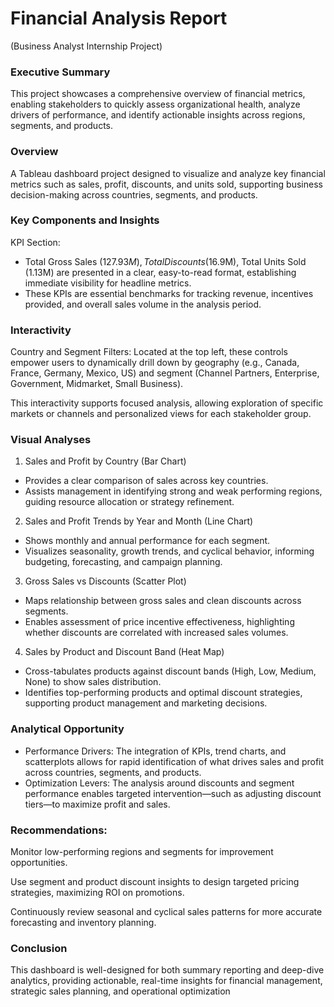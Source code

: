 # Financial Analysis Report 
 (Business Analyst Internship Project)
 
### Executive Summary
This project showcases a comprehensive overview of financial metrics, enabling stakeholders to quickly assess organizational health, analyze drivers of performance, and identify actionable insights across regions, segments, and products.

### Overview
A Tableau dashboard project designed to visualize and analyze key financial metrics such as sales, profit, discounts, and units sold, supporting business decision-making across countries, segments, and products.

### Key Components and Insights
KPI Section:
* Total Gross Sales ($127.93M), Total Discounts ($16.9M), Total Units Sold (1.13M) are presented in a clear, easy-to-read format, establishing immediate visibility for headline metrics.
* These KPIs are essential benchmarks for tracking revenue, incentives provided, and overall sales volume in the analysis period.

### Interactivity
Country and Segment Filters: Located at the top left, these controls empower users to dynamically drill down by geography (e.g., Canada, France, Germany, Mexico, US) and segment (Channel Partners, Enterprise, Government, Midmarket, Small Business).

This interactivity supports focused analysis, allowing exploration of specific markets or channels and personalized views for each stakeholder group.

### Visual Analyses
1. Sales and Profit by Country (Bar Chart)
 * Provides a clear comparison of sales across key countries.
 * Assists management in identifying strong and weak performing regions, guiding resource allocation or strategy refinement.

2. Sales and Profit Trends by Year and Month (Line Chart)
 * Shows monthly and annual performance for each segment.
 * Visualizes seasonality, growth trends, and cyclical behavior, informing budgeting, forecasting, and campaign planning.

3. Gross Sales vs Discounts (Scatter Plot)
 * Maps relationship between gross sales and clean discounts across segments.
 * Enables assessment of price incentive effectiveness, highlighting whether discounts are correlated with increased sales volumes.

4. Sales by Product and Discount Band (Heat Map)
 * Cross-tabulates products against discount bands (High, Low, Medium, None) to show sales distribution.
 * Identifies top-performing products and optimal discount strategies, supporting product management and marketing decisions.

### Analytical Opportunity
 * Performance Drivers: The integration of KPIs, trend charts, and scatterplots allows for rapid identification of what drives sales and profit across countries, segments, and products.
 * Optimization Levers: The analysis around discounts and segment performance enables targeted intervention—such as adjusting discount tiers—to maximize profit and sales.

### Recommendations: 
Monitor low-performing regions and segments for improvement opportunities.

Use segment and product discount insights to design targeted pricing strategies, maximizing ROI on promotions.

Continuously review seasonal and cyclical sales patterns for more accurate forecasting and inventory planning.

### Conclusion
This dashboard is well-designed for both summary reporting and deep-dive analytics, providing actionable, real-time insights for financial management, strategic sales planning, and operational optimization
